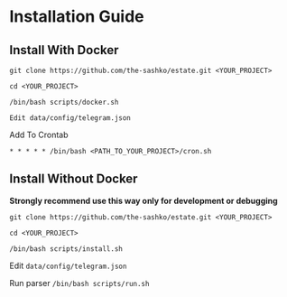 # Installation Guide

## Install With Docker

`git clone https://github.com/the-sashko/estate.git <YOUR_PROJECT>`

`cd <YOUR_PROJECT>`

`/bin/bash scripts/docker.sh`

`Edit data/config/telegram.json`

Add To Crontab

`* * * * * /bin/bash <PATH_TO_YOUR_PROJECT>/cron.sh`

## Install Without Docker

**Strongly recommend use this way only for development or debugging**

`git clone https://github.com/the-sashko/estate.git <YOUR_PROJECT>`

`cd <YOUR_PROJECT>`

`/bin/bash scripts/install.sh`

Edit `data/config/telegram.json`

Run parser `/bin/bash scripts/run.sh`
